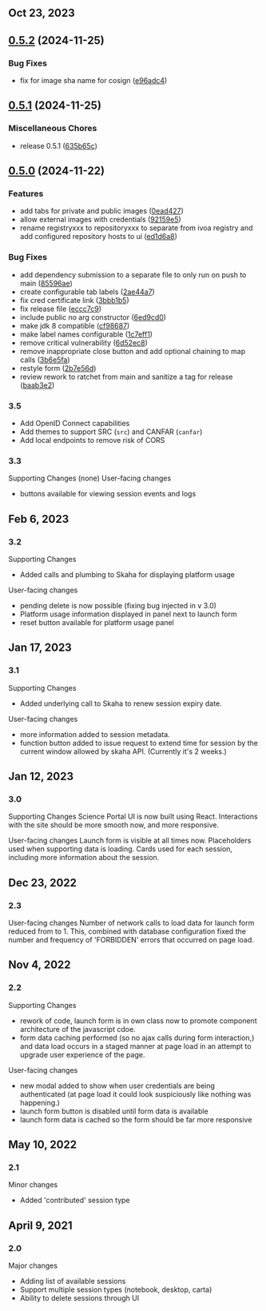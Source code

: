 ## Oct 23, 2023

## [0.5.2](https://github.com/opencadc/science-portal/compare/0.5.1...0.5.2) (2024-11-25)


### Bug Fixes

* fix for image sha name for cosign ([e96adc4](https://github.com/opencadc/science-portal/commit/e96adc4946fa435250bddd78262ac34bd16b39d0))

## [0.5.1](https://github.com/opencadc/science-portal/compare/0.5.0...0.5.1) (2024-11-25)


### Miscellaneous Chores

* release 0.5.1 ([635b65c](https://github.com/opencadc/science-portal/commit/635b65cffd83cdbe8330c9cd2a419b97c1ab2b74))

## [0.5.0](https://github.com/opencadc/science-portal/compare/v0.4.0...0.5.0) (2024-11-22)


### Features

* add tabs for private and public images ([0ead427](https://github.com/opencadc/science-portal/commit/0ead427f0c7261a8ba2972d5b3898183c62d78ca))
* allow external images with credentials ([92159e5](https://github.com/opencadc/science-portal/commit/92159e5bbf1cd22e4b848760ed15dcf3babbcede))
* rename registryxxx to repositoryxxx to separate from ivoa registry and add configured repository hosts to ui ([ed1d6a8](https://github.com/opencadc/science-portal/commit/ed1d6a8096c38cd75f069e15a22e2cf9f76317c5))


### Bug Fixes

* add dependency submission to a separate file to only run on push to main ([85596ae](https://github.com/opencadc/science-portal/commit/85596aeb194fbb2bc0f16b42fd8123b4b4a865c6))
* create configurable tab labels ([2ae44a7](https://github.com/opencadc/science-portal/commit/2ae44a71dda7ab37d3574930478cd64f2a26fde9))
* fix cred certificate link ([3bbb1b5](https://github.com/opencadc/science-portal/commit/3bbb1b52a1e150895ea4adc0d99c552e84ecd757))
* fix release file ([eccc7c9](https://github.com/opencadc/science-portal/commit/eccc7c93bb905353db8772b3e29445add1adb8ce))
* include public no arg constructor ([6ed9cd0](https://github.com/opencadc/science-portal/commit/6ed9cd09c8d04c9338cd5958ed1fabb24beb8d10))
* make jdk 8 compatible ([cf98687](https://github.com/opencadc/science-portal/commit/cf986873d2f1e1304be407460b698ec43ba74df8))
* make label names configurable ([1c7eff1](https://github.com/opencadc/science-portal/commit/1c7eff1bc8e8fb902250886b31cf9d4b0f3bfa34))
* remove critical vulnerability ([6d52ec8](https://github.com/opencadc/science-portal/commit/6d52ec8ca528be6009c14fd42a57f0fb5cb8e605))
* remove inappropriate close button and add optional chaining to map calls ([3b6e5fa](https://github.com/opencadc/science-portal/commit/3b6e5fa32e7de2db806b68135a5cbd7e5b9923da))
* restyle form ([2b7e56d](https://github.com/opencadc/science-portal/commit/2b7e56decd2d385563546ed34def0d28c09e304a))
* review rework to ratchet from main and sanitize a tag for release ([baab3e2](https://github.com/opencadc/science-portal/commit/baab3e2c31530710717d0d0a53646961e5c7e4c1))

### 3.5
- Add OpenID Connect capabilities
- Add themes to support SRC (`src`) and CANFAR (`canfar`)
- Add local endpoints to remove risk of CORS

### 3.3
Supporting Changes
(none)
User-facing changes
- buttons available for viewing session events and logs 

## Feb 6, 2023
### 3.2
Supporting Changes
- Added calls and plumbing to Skaha for displaying platform usage

User-facing changes
- pending delete is now possible (fixing bug injected in v 3.0)
- Platform usage information displayed in panel next to launch form
- reset button available for platform usage panel

## Jan 17, 2023
### 3.1
Supporting Changes
- Added underlying call to Skaha to renew session expiry date.

User-facing changes
- more information added to session metadata.
- function button added to issue request to extend time for 
session by the current window allowed by skaha API. (Currently it's
2 weeks.)


## Jan 12, 2023
### 3.0
Supporting Changes
Science Portal UI is now built using React. Interactions with the site should be more smooth
now, and more responsive.

User-facing changes
Launch form is visible at all times now. Placeholders used when supporting data is loading.
Cards used for each session, including more information about the session.


## Dec 23, 2022
### 2.3
User-facing changes
Number of network calls to load data for launch form reduced from to 1.
This, combined with database configuration fixed the number 
and frequency of 'FORBIDDEN' errors that occurred on page load.

## Nov 4, 2022
### 2.2
Supporting Changes
- rework of code, launch form is in own class now to promote component
architecture of the javascript cdoe. 
- form data caching performed (so no ajax calls during form interaction,)
and data load occurs in a staged manner at page load in an attempt to
upgrade user experience of the page.

User-facing changes
- new modal added to show when user credentials are being authenticated (at page load it 
could look suspiciously like nothing was happening.)
- launch form button is disabled until form data is available
- launch form data is cached so the form should be far more responsive

## May 10, 2022
### 2.1
Minor changes
- Added 'contributed' session type

## April 9, 2021
### 2.0
Major changes
- Adding list of available sessions
- Support multiple session types (notebook, desktop, carta)
- Ability to delete sessions through UI
